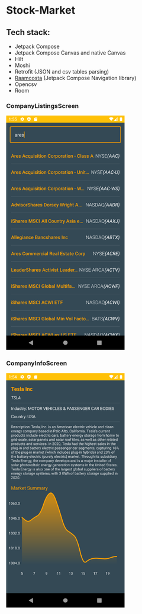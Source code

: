 # Stock-Market

## Tech stack:
- Jetpack Compose
- Jetpack Compose Canvas and native Canvas
- Hilt
- Moshi
- Retrofit (JSON and csv tables parsing)
- [Raamcosta](https://github.com/raamcosta/compose-destinations) (Jetpack Compose Navigation library)
- Opencsv
- Room

### CompanyListingsScreen
<img src="stock_list.png" width="320" height="632">

### CompanyInfoScreen
<img src="stock_details.png" width="320" height="632">
